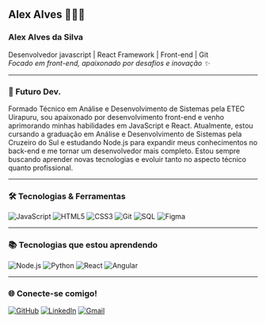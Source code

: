 ## Alex Alves 👨🏻‍💻 

### Alex Alves da Silva

Desenvolvedor javascript | React Framework | Front-end | Git  
*Focado em front-end, apaixonado por desafios e inovação ✨*

---

### 🚀 Futuro Dev. 

Formado Técnico em Análise e Desenvolvimento de Sistemas pela ETEC Uirapuru, sou apaixonado por desenvolvimento front-end e venho aprimorando minhas habilidades em JavaScript e React. Atualmente, estou cursando a graduação em Análise e Desenvolvimento de Sistemas pela Cruzeiro do Sul e estudando Node.js para expandir meus conhecimentos no back-end e me tornar um desenvolvedor mais completo. Estou sempre buscando aprender novas tecnologias e evoluir tanto no aspecto técnico quanto profissional.


---

### 🛠️ Tecnologias & Ferramentas

![JavaScript](https://img.shields.io/badge/JavaScript-F7DF1E?style=for-the-badge&logo=javascript&logoColor=black)
![HTML5](https://img.shields.io/badge/HTML5-E34F26?style=for-the-badge&logo=html5&logoColor=white)
![CSS3](https://img.shields.io/badge/CSS3-1572B6?style=for-the-badge&logo=css3&logoColor=white)
![Git](https://img.shields.io/badge/GIT-E44C30?style=for-the-badge&logo=git&logoColor=white)
![SQL](https://img.shields.io/badge/SQL-4479A1?style=for-the-badge&logo=mysql&logoColor=white)
![Figma](https://img.shields.io/badge/Figma-F24E1E?style=for-the-badge&logo=figma&logoColor=white)



---

### 📚 Tecnologias que estou aprendendo

![Node.js](https://img.shields.io/badge/Node.js-339933?style=for-the-badge&logo=nodedotjs&logoColor=white)
![Python](https://img.shields.io/badge/Python-3776AB?style=for-the-badge&logo=python&logoColor=white)
![React](https://img.shields.io/badge/React-61DAFB?style=for-the-badge&logo=react&logoColor=black)
![Angular](https://img.shields.io/badge/Angular-DD0031?style=for-the-badge&logo=angular&logoColor=white)

---

### 🌐 Conecte-se comigo!

[![GitHub](https://img.shields.io/badge/GitHub-181717?style=for-the-badge&logo=github&logoColor=white)](https://github.com/alexalves011)
[![LinkedIn](https://img.shields.io/badge/LinkedIn-0A66C2?style=for-the-badge&logo=linkedin&logoColor=white)](https://www.linkedin.com/in/alex-alves-7a4a4327a/)
[![Gmail](https://img.shields.io/badge/Gmail-EA4335?style=for-the-badge&logo=gmail&logoColor=white)](mailto:alexalves.work@gmail.com)
